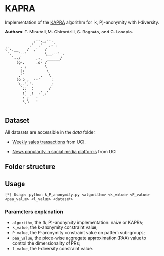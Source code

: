 ﻿# KAPRA

Implementation of the [KAPRA](https://ieeexplore.ieee.org/abstract/document/6095556) algorithm for (k, P)-anonymity with l-diversity.

**Authors:** F. Minutoli, M. Ghirardelli, S. Bagnato, and G. Losapio.

```console
             ,--._,--.
           ,'  ,'   ,-`.
(`-.__    /  ,'   /
 `.   `--'        \__,--'-.
   `--/       ,-.  ______/
     (o-.     ,o- /
      `. ;        \
       |:          \
      ,'`       ,   \
     (o o ,  --'     :
      \--','.        ;
       `;;  :       /
        ;'  ;  ,' ,'
        ,','  :  '
        \ \   :
         `                                                            
```

## Dataset

All datasets are accessible in the *data* folder.

- [Weekly sales transactions](https://archive.ics.uci.edu/ml/datasets/sales_transactions_dataset_weekly) from UCI.

- [News popularity in social media platforms](https://archive.ics.uci.edu/ml/datasets/News+Popularity+in+Multiple+Social+Media+Platforms) from UCI.

## Folder structure

## Usage

```console
[*] Usage: python k_P_anonymity.py <algorithm> <k_value> <P_value> <paa_value> <l_value> <dataset>
```

### Parameters explanation

- `algorithm`, the (k, P)-anonymity implementation: naive or KAPRA;
- `k_value`, the k-anonymity constraint value;
- `P_value`, the P-anonymity constraint value on pattern sub-groups;
- `paa_value`, the piece-wise aggregate approximation (PAA) value to control the dimensionality of PRs;
- `l_value`, the l-diversity constraint value.
  
